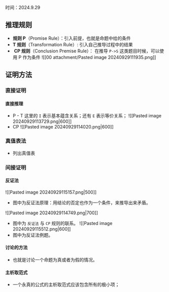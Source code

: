 
时间：2024.9.29

## 推理规则

- **规则 P**（Promise Rule）：引入前提，也就是命题中给的条件
- **T 规则**（Transformation Rule）: 引入自己推导过程中的结果
-  **CP 规则**（Conclusion Premise Rule）： 在推导 `P->S` 这类题目时候，可以使用 P 作为条件
![[00 attachment/Pasted image 20240929111935.png]]

## 证明方法

### 直接证明

#### 直接推理

- P - T
		这里的 `I` 表示基本蕴含关系；还有 `E` 表示等价关系；
![[Pasted image 20240929113729.png|600]]
- CP
![[Pasted image 20240929114020.png|600]]

### 真值表法

- 列出真值表

### 间接证明

#### 反证法

![[Pasted image 20240929115157.png|500]]
- 图中为反证法原理：用结论的否定也作为一个条件，来推导出来矛盾。

![[Pasted image 20240929114749.png|700]]

- 图中为 `反证法` 与 `CP` 规则的联系。
![[Pasted image 20240929115512.png|600]]
- 图中为反证法例题。

#### 讨论的方法

- 也就是讨论一个命题为真或者为假的情况。

#### 主析取范式

- 一个永真的公式的主析取范式应该包含所有的极小项；